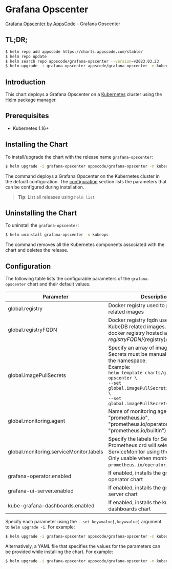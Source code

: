 # Grafana Opscenter

[Grafana Opscenter by AppsCode](https://github.com/kubedb) - Grafana Opscenter

## TL;DR;

```bash
$ helm repo add appscode https://charts.appscode.com/stable/
$ helm repo update
$ helm search repo appscode/grafana-opscenter --version=v2023.03.23
$ helm upgrade -i grafana-opscenter appscode/grafana-opscenter -n kubeops --create-namespace --version=v2023.03.23
```

## Introduction

This chart deploys a Grafana Opscenter on a [Kubernetes](http://kubernetes.io) cluster using the [Helm](https://helm.sh) package manager.

## Prerequisites

- Kubernetes 1.16+

## Installing the Chart

To install/upgrade the chart with the release name `grafana-opscenter`:

```bash
$ helm upgrade -i grafana-opscenter appscode/grafana-opscenter -n kubeops --create-namespace --version=v2023.03.23
```

The command deploys a Grafana Opscenter on the Kubernetes cluster in the default configuration. The [configuration](#configuration) section lists the parameters that can be configured during installation.

> **Tip**: List all releases using `helm list`

## Uninstalling the Chart

To uninstall the `grafana-opscenter`:

```bash
$ helm uninstall grafana-opscenter -n kubeops
```

The command removes all the Kubernetes components associated with the chart and deletes the release.

## Configuration

The following table lists the configurable parameters of the `grafana-opscenter` chart and their default values.

|                Parameter                |                                                                                                                         Description                                                                                                                          |      Default      |
|-----------------------------------------|--------------------------------------------------------------------------------------------------------------------------------------------------------------------------------------------------------------------------------------------------------------|-------------------|
| global.registry                         | Docker registry used to pull KubeDB related images                                                                                                                                                                                                           | <code>""</code>   |
| global.registryFQDN                     | Docker registry fqdn used to pull KubeDB related images. Set this to use docker registry hosted at ${registryFQDN}/${registry}/${image}                                                                                                                      | <code>""</code>   |
| global.imagePullSecrets                 | Specify an array of imagePullSecrets. Secrets must be manually created in the namespace. <br> Example: <br> `helm template charts/grafana-opscenter \` <br> `--set global.imagePullSecrets[0].name=sec0 \` <br> `--set global.imagePullSecrets[1].name=sec1` | <code>[]</code>   |
| global.monitoring.agent                 | Name of monitoring agent (one of "prometheus.io", "prometheus.io/operator", "prometheus.io/builtin")                                                                                                                                                         | <code>""</code>   |
| global.monitoring.serviceMonitor.labels | Specify the labels for ServiceMonitor. Prometheus crd will select ServiceMonitor using these labels. Only usable when monitoring agent is `prometheus.io/operator`.                                                                                          | <code>{}</code>   |
| grafana-operator.enabled                | If enabled, installs the grafana-operator chart                                                                                                                                                                                                              | <code>true</code> |
| grafana-ui-server.enabled               | If enabled, installs the grafana-ui-server chart                                                                                                                                                                                                             | <code>true</code> |
| kube-grafana-dashboards.enabled         | If enabled, installs the kube-grafana-dashboards chart                                                                                                                                                                                                       | <code>true</code> |


Specify each parameter using the `--set key=value[,key=value]` argument to `helm upgrade -i`. For example:

```bash
$ helm upgrade -i grafana-opscenter appscode/grafana-opscenter -n kubeops --create-namespace --version=v2023.03.23 --set -- generate from values file --
```

Alternatively, a YAML file that specifies the values for the parameters can be provided while
installing the chart. For example:

```bash
$ helm upgrade -i grafana-opscenter appscode/grafana-opscenter -n kubeops --create-namespace --version=v2023.03.23 --values values.yaml
```
